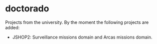 # doctorado
Projects from the university. By the moment the following projects are added:

- JSHOP2: Surveillance missions domain and Arcas missions domain.
